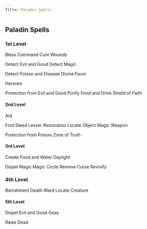 ```yaml
---
Title: Paladin Spells
---
```


## Paladin Spells

### 1st Level

Bless Command Cure Wounds

Detect Evil and Good Detect Magic

Detect Poison and Disease Divine Favor

Heroism

Protection from Evil and Good Purify Food and Drink Shield of Faith

#### 2nd Level

Aid

Find Steed Lesser Restoration Locate Object Magic Weapon

Protection from Poison Zone of Truth

#### 3rd Level

Create Food and Water Daylight

Dispel Magic Magic Circle Remove Curse Revivify

### 4th Level

Banishment Death Ward Locate Creature

#### 5th Level

Dispel Evil and Good Geas

Raise Dead

